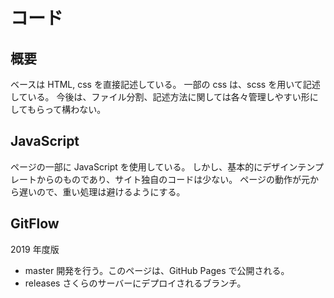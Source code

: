 # コード

## 概要

ベースは HTML, css を直接記述している。
一部の css は、scss を用いて記述している。
今後は、ファイル分割、記述方法に関しては各々管理しやすい形にしてもらって構わない。

## JavaScript

ページの一部に JavaScript を使用している。
しかし、基本的にデザインテンプレートからのものであり、サイト独自のコードは少ない。
ページの動作が元から遅いので、重い処理は避けるようにする。

## GitFlow

2019 年度版

-   master
    開発を行う。このページは、GitHub Pages で公開される。
-   releases
    さくらのサーバーにデプロイされるブランチ。
